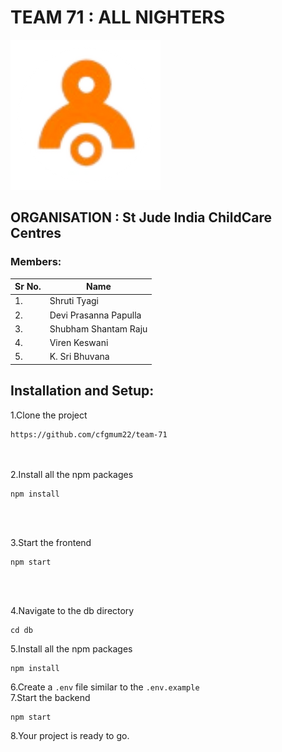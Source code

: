 # TEAM 71 : ALL NIGHTERS

![](public/assets/img/logo.png)

## ORGANISATION : St Jude India ChildCare Centres

### Members:
| Sr No. | Name                  | 
| -------| -------------------   | 
| 1.     | Shruti Tyagi          | 
| 2.     | Devi Prasanna Papulla | 
| 3.     | Shubham Shantam Raju  | 
| 4.     | Viren Keswani           
| 5.     | K. Sri Bhuvana        | 


## Installation and Setup:

1.Clone the project <br>
```
https://github.com/cfgmum22/team-71
```
<br><br>
2.Install all the npm packages <br>
```
npm install
```
<br><br>

3.Start the frontend <br>
```
npm start
```
<br><br>

4.Navigate to the db directory 
```
cd db
```
5.Install all the npm packages <br>
```
npm install
```

6.Create a `.env` file similar to the `.env.example`
<br>
7.Start the backend <br> 
```
npm start
```
8.Your project is ready to go.
<br><br><br>
